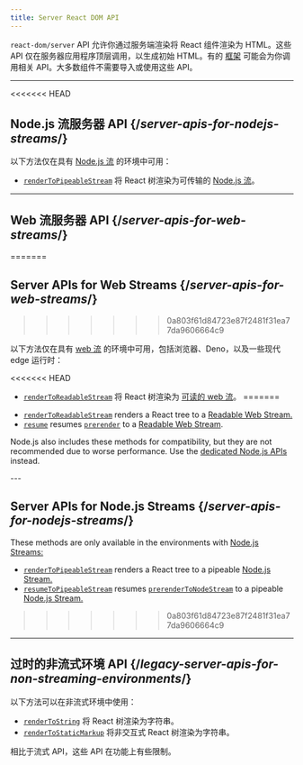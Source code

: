 ```yaml
---
title: Server React DOM API
---
```


<Intro>

`react-dom/server` API 允许你通过服务端渲染将 React 组件渲染为 HTML。这些 API 仅在服务器应用程序顶层调用，以生成初始 HTML。有的 [框架](/learn/start-a-new-react-project#full-stack-frameworks) 可能会为你调用相关 API。大多数组件不需要导入或使用这些 API。

</Intro>

---

<<<<<<< HEAD
## Node.js 流服务器 API {/*server-apis-for-nodejs-streams*/}

以下方法仅在具有 [Node.js 流](https://nodejs.org/api/stream.html) 的环境中可用：

* [`renderToPipeableStream`](/reference/react-dom/server/renderToPipeableStream) 将 React 树渲染为可传输的 [Node.js 流](https://nodejs.org/api/stream.html)。

---

## Web 流服务器 API {/*server-apis-for-web-streams*/}
=======
## Server APIs for Web Streams {/*server-apis-for-web-streams*/}
>>>>>>> 0a803f61d84723e87f2481f31ea77da9606664c9

以下方法仅在具有 [web 流](https://developer.mozilla.org/zh-CN/docs/Web/API/Streams_API) 的环境中可用，包括浏览器、Deno，以及一些现代 edge 运行时：

<<<<<<< HEAD
+   [`renderToReadableStream`](/reference/react-dom/server/renderToReadableStream) 将 React 树渲染为 [可读的 web 流](https://developer.mozilla.org/zh-CN/docs/Web/API/ReadableStream)。
=======
* [`renderToReadableStream`](/reference/react-dom/server/renderToReadableStream) renders a React tree to a [Readable Web Stream.](https://developer.mozilla.org/en-US/docs/Web/API/ReadableStream)
* [`resume`](/reference/react-dom/server/renderToPipeableStream) resumes [`prerender`](/reference/react-dom/static/prerender) to a [Readable Web Stream](https://developer.mozilla.org/en-US/docs/Web/API/ReadableStream).


<Note>

Node.js also includes these methods for compatibility, but they are not recommended due to worse performance. Use the [dedicated Node.js APIs](#server-apis-for-nodejs-streams) instead.

</Note>
---

## Server APIs for Node.js Streams {/*server-apis-for-nodejs-streams*/}

These methods are only available in the environments with [Node.js Streams:](https://nodejs.org/api/stream.html)

* [`renderToPipeableStream`](/reference/react-dom/server/renderToPipeableStream) renders a React tree to a pipeable [Node.js Stream.](https://nodejs.org/api/stream.html)
* [`resumeToPipeableStream`](/reference/react-dom/server/renderToPipeableStream) resumes [`prerenderToNodeStream`](/reference/react-dom/static/prerenderToNodeStream) to a pipeable [Node.js Stream.](https://nodejs.org/api/stream.html)
>>>>>>> 0a803f61d84723e87f2481f31ea77da9606664c9

---

## 过时的非流式环境 API {/*legacy-server-apis-for-non-streaming-environments*/}

以下方法可以在非流式环境中使用：

* [`renderToString`](/reference/react-dom/server/renderToString) 将 React 树渲染为字符串。
* [`renderToStaticMarkup`](/reference/react-dom/server/renderToStaticMarkup) 将非交互式 React 树渲染为字符串。

相比于流式 API，这些 API 在功能上有些限制。
